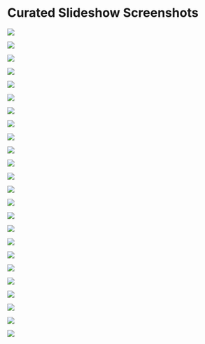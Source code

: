 # Curated Slideshow Screenshots

![](https://squares.cubelife.org/?order=10&amount=unique&style=arc&size=10&gap=15&overlap=true&overlapAmount=overlap200&background=%2337015b&stroke=%23ffef0a&strokeWidth=8&salpha=55&fill=%23ff9500&falpha=40&animation=sync&speed=100&dayMode=false&slideshow=false&gallery=true&interface=hidden)

![](https://squares.cubelife.org/?order=4&amount=unique&style=quadline&size=4&gap=0&overlap=false&overlapAmount=overlap200&background=%23222222&stroke=%23f8c8f9&strokeWidth=4&salpha=255&fill=%23666666&falpha=0&animation=async&speed=50&dayMode=false&slideshow=false&gallery=true&interface=hidden)

![](https://squares.cubelife.org/?order=5&amount=unique&style=straight&size=6&gap=0&overlap=false&overlapAmount=overlap200&background=%23222222&stroke=%23bcb8ff&strokeWidth=2&salpha=255&fill=%23666666&falpha=0&animation=async&speed=50&dayMode=false&slideshow=false&gallery=true&interface=hidden)

![](https://squares.cubelife.org/?order=12&amount=unique&style=straight&size=11&gap=26&overlap=false&overlapAmount=overlap200&background=%23222222&stroke=%23b8f9e9&strokeWidth=2&salpha=255&fill=%23666666&falpha=0&animation=off&speed=50&dayMode=false&slideshow=false&gallery=true&interface=hidden)

![](https://squares.cubelife.org/?order=4&amount=unique&style=straight&size=11&gap=0&overlap=false&overlapAmount=overlap200&background=%23222222&stroke=%23FFFFFF&strokeWidth=2&salpha=255&fill=%23666666&falpha=0&animation=off&speed=50&dayMode=false&slideshow=false&gallery=true&interface=hidden)

![](https://squares.cubelife.org/?order=8&amount=unique&style=quadvertex&size=11&gap=16&overlap=false&overlapAmount=overlap200&background=%23222222&stroke=%23f8f9b9&strokeWidth=2&salpha=255&fill=%2394bf5f&falpha=15&animation=off&speed=50&dayMode=false&slideshow=false&gallery=true&interface=hidden)

![](https://squares.cubelife.org/?order=5&amount=unique&style=arc&size=6&gap=5&overlap=false&overlapAmount=overlap200&background=%23222222&stroke=%23b8faff&strokeWidth=2&salpha=255&fill=%23666666&falpha=0&animation=async&speed=50&dayMode=false&slideshow=false&gallery=true&interface=hidden)

![](https://squares.cubelife.org/?order=6&amount=unique&style=quadvertex&size=7&gap=0&overlap=true&overlapAmount=overlap200&background=%23222222&stroke=%23fbf9d5&strokeWidth=1&salpha=45&fill=%239dd7be&falpha=5&animation=sync&speed=100&dayMode=false&slideshow=false&gallery=true&interface=hidden)

![](https://squares.cubelife.org/?order=10&amount=unique&style=quadline&size=29&gap=0&background=%2365C254&stroke=%23D301D7&strokeWidth=15&salpha=65&fill=%2314162B&falpha=141&animation=sync&speed=44&overlap=false&overlapAmount=overlap200&gallery=true&interface=hidden&slideshow=false)

![](https://squares.cubelife.org/?order=8&amount=unique&style=straight&size=20&gap=0&overlap=false&overlapAmount=overlap200&background=%232a9865&stroke=%2357595c&strokeWidth=2&salpha=255&fill=%23909d9a&falpha=30&animation=async&speed=50&dayMode=false&interface=hidden&gallery=true&slideshow=false)

![](https://squares.cubelife.org/?order=14&amount=unique&style=altarc&size=20&gap=29&overlap=false&overlapAmount=overlap200&background=%2344355f&stroke=%23b8dc56&strokeWidth=2&salpha=255&fill=%23909d9a&falpha=30&animation=off&speed=50&dayMode=false&interface=hidden&gallery=true&slideshow=false)

![](https://squares.cubelife.org/?order=3&amount=unique&style=numbers&size=55&gap=32&overlap=false&overlapAmount=overlap200&background=%239a83c3&stroke=%23b3d651&strokeWidth=10&salpha=205&fill=%232f7968&falpha=130&animation=off&speed=50&dayMode=false&interface=hidden&gallery=true&slideshow=false)

![](https://squares.cubelife.org/?order=8&amount=unique&style=quadvertex&size=25&gap=32&overlap=false&overlapAmount=overlap200&background=%239a83c3&stroke=%23b3d651&strokeWidth=10&salpha=205&fill=%232f7968&falpha=130&animation=off&speed=50&dayMode=false&interface=hidden&gallery=true&slideshow=false)

![](https://squares.cubelife.org/?order=18&amount=unique&style=tetromino&size=40&gap=32&overlap=false&overlapAmount=overlap200&background=%23542b4b&stroke=%23b3d651&strokeWidth=10&salpha=205&fill=%232f7968&falpha=130&animation=off&speed=50&dayMode=false&interface=hidden&gallery=true&slideshow=false)

![](https://squares.cubelife.org/?order=21&amount=unique&style=quadline&size=60&gap=32&overlap=false&overlapAmount=overlap200&background=%23442b54&stroke=%2351c0d6&strokeWidth=10&salpha=145&fill=%232f7968&falpha=220&animation=sync&speed=88&dayMode=false&interface=hidden&gallery=true&slideshow=false)

![](https://squares.cubelife.org/?order=13&amount=unique&style=arc&size=33&gap=10&background=%23E445A0&stroke=%2315C20F&strokeWidth=10&salpha=65&fill=%23A00BB4&falpha=65&animation=sync&speed=3&overlap=true&overlapAmount=overlap200&gallery=true&interface=hidden&slideshow=false)

![](https://squares.cubelife.org/?order=8&amount=unique&style=arc&size=39&gap=20&background=%238C4E9E&stroke=%2369b6d8&strokeWidth=6&salpha=45&fill=%2392E81D&falpha=57&animation=async&speed=26&overlap=true&overlapAmount=overlap200&gallery=true&interface=hidden&slideshow=false)

![](https://squares.cubelife.org/?order=19&amount=unique&style=quadline&size=70&gap=4&background=%230DAF13&stroke=%2315243B&strokeWidth=9&salpha=80&fill=%23EB2AD8&falpha=121&animation=sync&speed=9&overlap=false&overlapAmount=overlap200&gallery=true&interface=hidden&slideshow=false)

![](https://squares.cubelife.org/?order=8&amount=unique&style=quadline&size=16&gap=50&background=%232f692c&stroke=%23F5E32C&strokeWidth=23&salpha=50&fill=%23D7931F&falpha=29&animation=async&speed=32&overlap=true&overlapAmount=overlap200&gallery=true&interface=hidden&slideshow=false)

![](https://squares.cubelife.org/?order=16&amount=unique&style=tetromino&size=28&gap=22&background=%23b22354&stroke=%2389EC23&strokeWidth=18&salpha=241&fill=%2382B4B2&falpha=0&animation=off&speed=72&overlap=false&overlapAmount=overlap200&gallery=true&interface=hidden&slideshow=false)

![](https://squares.cubelife.org/?order=12&amount=unique&style=circles&size=32&gap=0&background=%234248a3&stroke=%2389EC23&strokeWidth=18&salpha=241&fill=%2382B4B2&falpha=0&animation=off&speed=72&overlap=false&overlapAmount=overlap200&gallery=true&interface=hidden&slideshow=false)

![](https://squares.cubelife.org/?order=12&amount=unique&style=arc&size=25&gap=47&background=%233341AD&stroke=%23DDF80A&strokeWidth=7&salpha=201&fill=%237206E3&falpha=45&animation=sync&speed=98&overlap=false&overlapAmount=overlap200&gallery=true&interface=hidden&slideshow=false)

![](https://squares.cubelife.org/?order=18&amount=unique&style=straight&size=46&gap=10&background=%23E3F759&stroke=%237C6852&strokeWidth=10&salpha=67&fill=%23F60676&falpha=33&animation=sync&speed=84&overlap=false&overlapAmount=overlap200&gallery=true&interface=hidden&slideshow=false)

![](https://squares.cubelife.org/?order=4&amount=unique&style=tetromino&size=11&gap=26&overlap=false&overlapAmount=overlap200&background=%23ffffff&stroke=%23000000&strokeWidth=2&salpha=255&fill=%23666666&falpha=0&animation=off&speed=50&dayMode=true&interface=hidden&gallery=true&slideshow=false)
